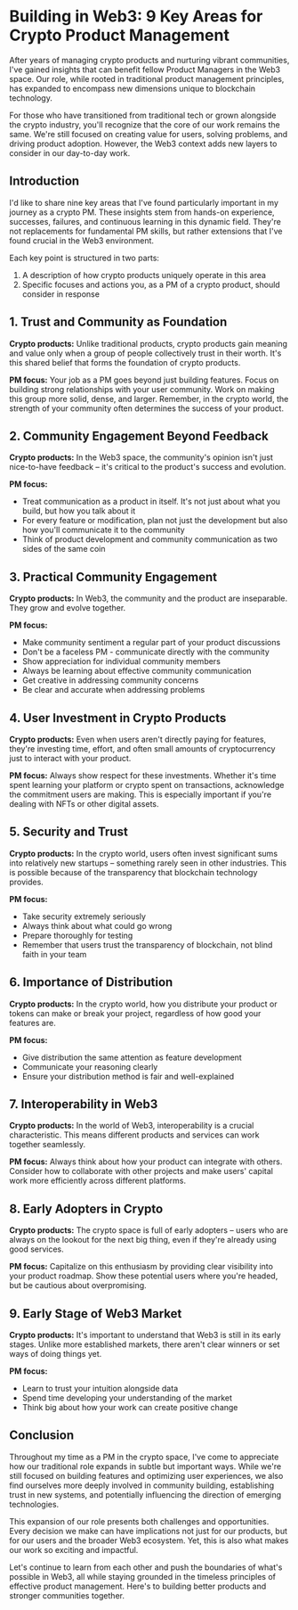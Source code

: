 # Building in Web3: 9 Key Areas for Crypto Product Management

After years of managing crypto products and nurturing vibrant communities, I've gained insights that can benefit fellow Product Managers in the Web3 space. Our role, while rooted in traditional product management principles, has expanded to encompass new dimensions unique to blockchain technology.

For those who have transitioned from traditional tech or grown alongside the crypto industry, you'll recognize that the core of our work remains the same. We're still focused on creating value for users, solving problems, and driving product adoption. However, the Web3 context adds new layers to consider in our day-to-day work.

## Introduction

I'd like to share nine key areas that I've found particularly important in my journey as a crypto PM. These insights stem from hands-on experience, successes, failures, and continuous learning in this dynamic field. They're not replacements for fundamental PM skills, but rather extensions that I've found crucial in the Web3 environment.

Each key point is structured in two parts:
1. A description of how crypto products uniquely operate in this area
2. Specific focuses and actions you, as a PM of a crypto product, should consider in response

## 1. Trust and Community as Foundation

**Crypto products:** Unlike traditional products, crypto products gain meaning and value only when a group of people collectively trust in their worth. It's this shared belief that forms the foundation of crypto products.

**PM focus:** Your job as a PM goes beyond just building features. Focus on building strong relationships with your user community. Work on making this group more solid, dense, and larger. Remember, in the crypto world, the strength of your community often determines the success of your product.

## 2. Community Engagement Beyond Feedback

**Crypto products:** In the Web3 space, the community's opinion isn't just nice-to-have feedback – it's critical to the product's success and evolution.

**PM focus:**
- Treat communication as a product in itself. It's not just about what you build, but how you talk about it
- For every feature or modification, plan not just the development but also how you'll communicate it to the community
- Think of product development and community communication as two sides of the same coin

## 3. Practical Community Engagement

**Crypto products:** In Web3, the community and the product are inseparable. They grow and evolve together.

**PM focus:**
- Make community sentiment a regular part of your product discussions
- Don't be a faceless PM - communicate directly with the community
- Show appreciation for individual community members
- Always be learning about effective community communication
- Get creative in addressing community concerns
- Be clear and accurate when addressing problems

## 4. User Investment in Crypto Products

**Crypto products:** Even when users aren't directly paying for features, they're investing time, effort, and often small amounts of cryptocurrency just to interact with your product.

**PM focus:** Always show respect for these investments. Whether it's time spent learning your platform or crypto spent on transactions, acknowledge the commitment users are making. This is especially important if you're dealing with NFTs or other digital assets.

## 5. Security and Trust

**Crypto products:** In the crypto world, users often invest significant sums into relatively new startups – something rarely seen in other industries. This is possible because of the transparency that blockchain technology provides.

**PM focus:**
- Take security extremely seriously
- Always think about what could go wrong
- Prepare thoroughly for testing
- Remember that users trust the transparency of blockchain, not blind faith in your team

## 6. Importance of Distribution

**Crypto products:** In the crypto world, how you distribute your product or tokens can make or break your project, regardless of how good your features are.

**PM focus:**
- Give distribution the same attention as feature development
- Communicate your reasoning clearly
- Ensure your distribution method is fair and well-explained

## 7. Interoperability in Web3

**Crypto products:** In the world of Web3, interoperability is a crucial characteristic. This means different products and services can work together seamlessly.

**PM focus:** Always think about how your product can integrate with others. Consider how to collaborate with other projects and make users' capital work more efficiently across different platforms.

## 8. Early Adopters in Crypto

**Crypto products:** The crypto space is full of early adopters – users who are always on the lookout for the next big thing, even if they're already using good services.

**PM focus:** Capitalize on this enthusiasm by providing clear visibility into your product roadmap. Show these potential users where you're headed, but be cautious about overpromising.

## 9. Early Stage of Web3 Market

**Crypto products:** It's important to understand that Web3 is still in its early stages. Unlike more established markets, there aren't clear winners or set ways of doing things yet.

**PM focus:**
- Learn to trust your intuition alongside data
- Spend time developing your understanding of the market
- Think big about how your work can create positive change

## Conclusion

Throughout my time as a PM in the crypto space, I've come to appreciate how our traditional role expands in subtle but important ways. While we're still focused on building features and optimizing user experiences, we also find ourselves more deeply involved in community building, establishing trust in new systems, and potentially influencing the direction of emerging technologies.

This expansion of our role presents both challenges and opportunities. Every decision we make can have implications not just for our products, but for our users and the broader Web3 ecosystem. Yet, this is also what makes our work so exciting and impactful.

Let's continue to learn from each other and push the boundaries of what's possible in Web3, all while staying grounded in the timeless principles of effective product management. Here's to building better products and stronger communities together.